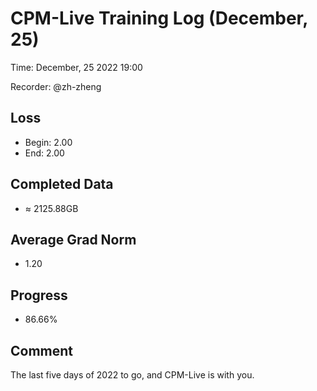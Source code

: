 
# CPM-Live Training Log (December, 25)

Time: December, 25 2022 19:00

Recorder: @zh-zheng

## Loss
- Begin: 2.00
- End: 2.00
	
## Completed Data
- $\approx$ 2125.88GB

## Average Grad Norm
- 1.20

## Progress
- 86.66%

## Comment

The last five days of 2022 to go, and CPM-Live is with you.

